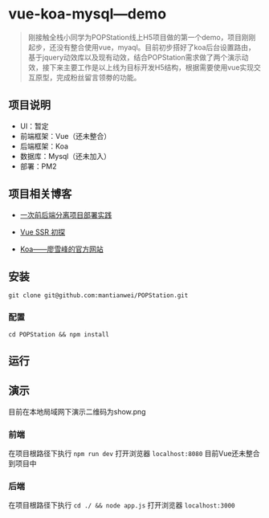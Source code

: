 # vue-koa-mysql—demo

> 刚接触全栈小同学为POPStation线上H5项目做的第一个demo，项目刚刚起步，还没有整合使用vue，myaql。目前初步搭好了koa后台设置路由，基于jquery动效库以及现有动效，结合POPStation需求做了两个演示动效，接下来主要工作是以上线为目标开发H5结构，根据需要使用vue实现交互原型，完成粉丝留言领劵的功能。

## 项目说明

- UI：暂定
- 前端框架：Vue（还未整合）
- 后端框架：Koa
- 数据库：Mysql（还未加入）
- 部署：PM2

## 项目相关博客

- [一次前后端分离项目部署实践](https://www.breezymelon.com/2018/06/14/%E4%B8%80%E6%AC%A1%E5%89%8D%E5%90%8E%E7%AB%AF%E5%88%86%E7%A6%BB%E9%A1%B9%E7%9B%AE%E9%83%A8%E7%BD%B2%E5%AE%9E%E8%B7%B5/)

- [Vue SSR 初探](https://www.breezymelon.com/2018/09/28/Vue-ssr-%E5%88%9D%E6%8E%A2/)

- [Koa——廖雪峰的官方网站](https://www.breezymelon.com/2018/09/28/Vue-ssr-%E5%88%9D%E6%8E%A2/)

## 安装

`git clone git@github.com:mantianwei/POPStation.git`

### 配置

`cd POPStation && npm install`

## 运行
## 演示
目前在本地局域网下演示二维码为show.png

### 前端

在项目根路径下执行 `npm run dev` 打开浏览器 `localhost:8080`
目前Vue还未整合到项目中

### 后端

在项目根路径下执行 `cd ./ && node app.js` 打开浏览器 `localhost:3000`
